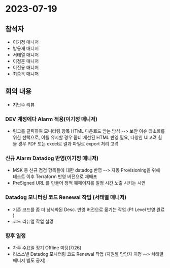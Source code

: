# 2023-07-19

## 참석자
- 이기정 매니저
- 방용재 매니저
- 서태열 매니저
- 이정훈 매니저
- 이진용 매니저
- 최종욱 매니저

## 회의 내용
- 지난주 리뷰

### DEV 계정에다 Alarm 적용(이기정 매니저)
- 링크를 클릭하여 모니터링 항목 HTML 다운로드 받는 방식 
  --> 보안 이슈 최소화를 위한 선택으로, 이를 유지할 경우 좀더 개선된 HTML 반영 필요, 다양한 UI고려 힘들 경우 PDF 또는 excel로 결과 파일로 export 처리 고려 

### 신규 Alarm Datadog 반영(이기정 매니저)
- MSK 등 신규 점검 항목들에 대한 datadog 반영 --> 자동 Provisioning을 위해 테스트 이후 Terraform 반영 버전으로 재배포 
- PreSigned URL 를 만들어 정적 웨페이지를 일정 시간 노출 시키는 시연

### Datadog 모니터링 코드 Renewal 작업 (서태열 매니저)
- 기존 코드를 좀 더 상세화된 Desc. 반영 버전으로 옮기는 작업 (P1 Level 반영 완료 )
- 코드 리뉴얼 작업 설명

### 향후 일정 
- 차주 수요일 정기 Offline 미팅(7/26)
- 리소스별 Datadog 모니터링 코드 Renewal 작업 (자원별 담당자 지정 --> 서태열 매니저 별도 공지)
   